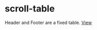 # scroll-table

Header and Footer are a fixed table.
[View](https://oldworm2.github.io/scroll-table/)
